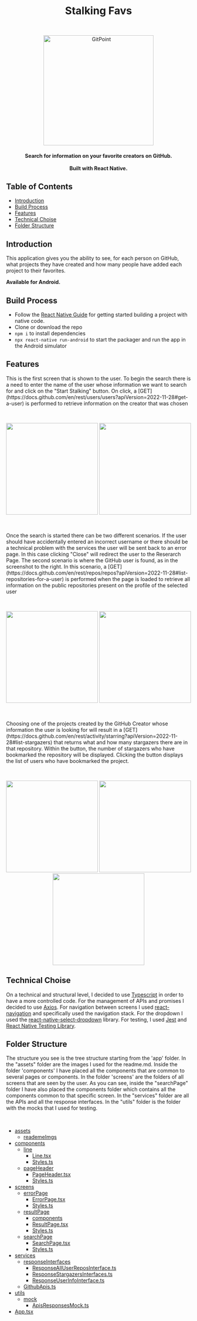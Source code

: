 <h1 align="center"> Stalking Favs </h1> <br>
<p align="center">
    <img alt="GitPoint" title="GitPoint" src=https://github.githubassets.com/images/modules/logos_page/GitHub-Mark.png width="300">
</p>
 
<h4 align="center">
  Search for information on your favorite creators on GitHub. </br></br> 
  Built with React Native.
</h4>

## Table of Contents

- [Introduction](#introduction)
- [Build Process](#build-process)
- [Features](#features)
- [Technical Choise](#technical-choise)
- [Folder Structure](#folder-structure)

## Introduction

This application gives you the ability to see, for each person on GitHub, what projects they have created and how many people have added each project to their favorites.

**Available for Android.**

## Build Process
 
- Follow the [React Native Guide](https://facebook.github.io/react-native/docs/getting-started.html) for getting started building a project with native code.
- Clone or download the repo
- `npm i` to install dependencies
- `npx react-native run-android` to start the packager and run the app in the Android simulator
 
## Features

<p>
    <span>This is the first screen that is shown to the user. To begin the search there is a need to enter the name of the user whose information we want to         search for and click on the "Start Stalking" button.
On click, a [GET](https://docs.github.com/en/rest/users/users?apiVersion=2022-11-28#get-a-user) is performed to retrieve information on the creator that was chosen </span>
</p>

</br>

<p align="center">
  <img src=https://github.com/Ladirico/pago-pa-stargazers/blob/develop/app/assets/reademeImgs/firstPageEmpty.jpeg width=250>
  <img src=https://github.com/Ladirico/pago-pa-stargazers/blob/develop/app/assets/reademeImgs/firstPageFull.jpeg width=250>
</p>

</br>

<p>
    <span>Once the search is started there can be two different scenarios. If the user should have accidentally entered an incorrect username or there should be a technical problem with the services the user will be sent back to an error page. In this case clicking "Close" will redirect the user to the Reserarch Page. The second scenario is where the GitHub user is found, as in the screenshot to the right. In this scenario, a [GET](https://docs.github.com/en/rest/repos/repos?apiVersion=2022-11-28#list-repositories-for-a-user) is performed when the page is loaded to retrieve all information on the public repositories present on the profile of the selected user</span>
</p>

</br>

<p align="center">
  <img src=https://github.com/Ladirico/pago-pa-stargazers/blob/develop/app/assets/reademeImgs/error.jpeg width=250>
  <img src=https://github.com/Ladirico/pago-pa-stargazers/blob/develop/app/assets/reademeImgs/FoundCreator.jpeg width=250>
</p>

</br>

<p>
    <span>Choosing one of the projects created by the GitHub Creator whose information the user is looking for will result in a [GET](https://docs.github.com/en/rest/activity/starring?apiVersion=2022-11-28#list-stargazers) that returns what and how many stargazers there are in that repository. Within the button, the number of stargazers who have bookmarked the repository will be displayed. Clicking the button displays the list of users who have bookmarked the project.</span>
</p>

</br>

<p align="center">
  <img src=https://github.com/Ladirico/pago-pa-stargazers/blob/develop/app/assets/reademeImgs/openedDropdown.jpeg width=250>
  <img src=https://github.com/Ladirico/pago-pa-stargazers/blob/develop/app/assets/reademeImgs/selectedElement.jpeg width=250>
  <img src=https://github.com/Ladirico/pago-pa-stargazers/blob/develop/app/assets/reademeImgs/result.jpeg width=250>
</p>
 
## Technical Choise

On a technical and structural level, I decided to use [Typescript](https://www.typescriptlang.org) in order to have a more controlled code.
For the management of APIs and promises I decided to use [Axios](https://axios-http.com/docs/intro).
For navigation between screens I used [react-navigation](https://reactnavigation.org/docs/getting-started/) and specifically used the navigation stack. 
For the dropdown I used the [react-native-select-dropdown](https://www.npmjs.com/package/react-native-select-dropdown) library.
For testing, I used [Jest](https://jestjs.io/docs/tutorial-react-native) and [React Native Testing Library](https://testing-library.com/docs/react-native-testing-library/intro/).

## Folder Structure 

The structure you see is the tree structure starting from the 'app' folder. 
In the "assets" folder are the images I used for the readme.md.
Inside the folder 'components' I have placed all the components that are common to several pages or components. 
In the folder 'screens' are the folders of all screens that are seen by the user. As you can see, inside the "searchPage" folder I have also placed the components folder which contains all the components common to that specific screen. 
In the "services" folder are all the APIs and all the response interfaces.
In the "utils" folder is the folder with the mocks that I used for testing.

</br>

* [assets](./app/assets)
  * [reademeImgs](./app/assets/reademeImgs)
* [components](./app/components)
  * [line](./app/components/line)
    * [Line.tsx](./app/components/line/Line.tsx)
    * [Styles.ts](./app/components/line/Styles.ts)
  * [pageHeader](./app/components/pageHeader)
    * [PageHeader.tsx](./app/components/pageHeader/PageHeader.tsx)    
    * [Styles.ts](./app/components/pageHeader/Styles.ts)
* [screens](./app/screens)
  * [errorPage](./app/screens/errorPage)
    * [ErrorPage.tsx](./app/screens/errorPage/ErrorPage.tsx)
    * [Styles.ts](./app/screens/errorPage/Styles.ts)
  * [resultPage](./app/screens/resultPage)
    * [components](./app/screens/resultPage/components)
    * [ResultPage.tsx](./app/screens/resultPage/ResultPage.tsx)
    * [Styles.ts](./app/screens/resultPage/Styles.ts)
  * [searchPage](./app/screens/searchPage)
    * [SearchPage.tsx](./app/screens/searchPage/SearchPage.tsx)
    * [Styles.ts](./app/screens/searchPage/Styles.ts)
* [services](./app/services)
  * [responseInterfaces](./app/services/responseInterfaces)
    * [ResponseAllUserReposInterface.ts](./app/services/responseInterfaces/ResponseAllUserReposInterface.ts)
    * [ResponseStargazersInterfaces.ts](./app/services/responseInterfaces/ResponseStargazersInterfaces.ts)
    * [ResponseUserInfoInterface.ts](./app/services/responseInterfaces/ResponseUserInfoInterface.ts)
  * [GithubApis.ts](./app/services/GithubApis.ts)
* [utils](./app/utils)
  * [mock](./app/utils/mock)
    * [ApisResponsesMock.ts](./app/utils/mock/ApisResponsesMock.ts)
* [App.tsx](./app/App.tsx)
